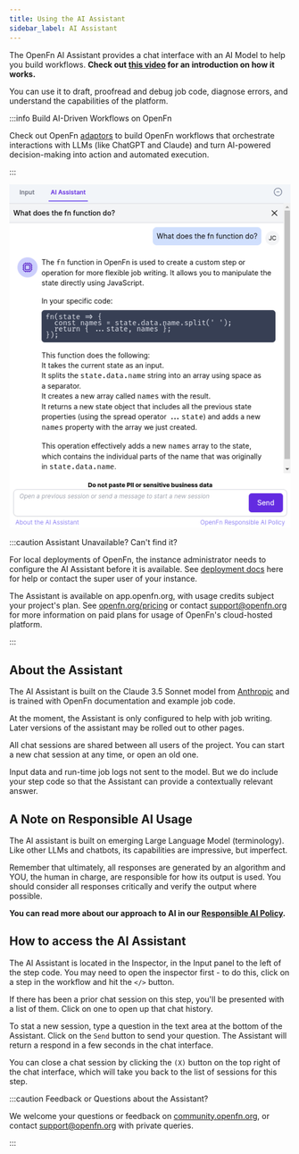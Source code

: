 ```yaml
---
title: Using the AI Assistant
sidebar_label: AI Assistant
---
```


The OpenFn AI Assistant provides a chat interface with an AI Model to help you
build workflows. **Check out [this video](https://www.youtube.com/watch?v=3L_cGl9tWRc&ab_channel=OpenFn.org) for an introduction on how it works.**

You can use it to draft, proofread and debug job code, diagnose errors, and
understand the capabilities of the platform.

:::info Build AI-Driven Workflows on OpenFn

Check out OpenFn [adaptors](/adaptors) to build OpenFn workflows that orchestrate interactions with LLMs (like ChatGPT and Claude) and turn AI-powered decision-making into action and automated execution.

:::

![AI Assistant](/img/ai-assistant.png)

:::caution Assistant Unavailable? Can't find it?

For local deployments of OpenFn, the instance administrator needs to configure
the AI Assistant before it is available. See
[deployment docs](https://github.com/OpenFn/lightning/blob/main/DEPLOYMENT.md#ai-chat)
here for help or contact the super user of your instance.

The Assistant is available on app.openfn.org, with usage credits subject your
project's plan. See [openfn.org/pricing](https://www.openfn.org/pricing) or
contact [support@openfn.org](mailto:support@openfn.org) for more information on
paid plans for usage of OpenFn's cloud-hosted platform.

:::

## About the Assistant

The AI Assistant is built on the Claude 3.5 Sonnet model from
[Anthropic](https://www.anthropic.com/) and is trained with OpenFn documentation
and example job code.

At the moment, the Assistant is only configured to help with job writing. Later
versions of the assistant may be rolled out to other pages.

All chat sessions are shared between all users of the project. You can start a
new chat session at any time, or open an old one.

Input data and run-time job logs not sent to the model. But we do include your
step code so that the Assistant can provide a contextually relevant answer.

## A Note on Responsible AI Usage

The AI assistant is built on emerging Large Language Model (terminology). Like
other LLMs and chatbots, its capabilities are impressive, but imperfect.

Remember that ultimately, all responses are generated by an algorithm and YOU,
the human in charge, are responsible for how its output is used. You should
consider all responses critically and verify the output where possible.

**You can read more about our approach to AI in our [Responsible AI Policy](https://www.openfn.org/ai).**

## How to access the AI Assistant

The AI Assistant is located in the Inspector, in the Input panel to the left of
the step code. You may need to open the inspector first - to do this, click on a
step in the workflow and hit the `</>` button.

If there has been a prior chat session on this step, you'll be presented with a
list of them. Click on one to open up that chat history.

To stat a new session, type a question in the text area at the bottom of the
Assistant. Click on the `Send` button to send your question. The Assistant will
return a respond in a few seconds in the chat interface.

You can close a chat session by clicking the `(X)` button on the top right of
the chat interface, which will take you back to the list of sessions for this
step.

:::caution Feedback or Questions about the Assistant?

We welcome your questions or feedback on
[community.openfn.org](https://community.openfn.org/), or contact
[support@openfn.org](mailto:support@openfn.org) with private queries.

:::
